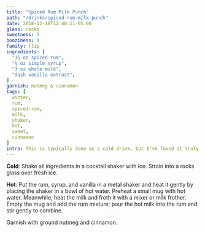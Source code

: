 ```yaml
---
title: "Spiced Rum Milk Punch"
path: "/drinks/spiced-rum-milk-punch"
date: 2018-12-10T12:40:11-05:00
glass: rocks
sweetness: 3
booziness: 1
family: flip
ingredients: [
  "1½ oz spiced rum",
  "¾ oz simple syrup",
  "3 oz whole milk",
  "dash vanilla extract",
]
garnish: nutmeg & cinnamon
tags: [
  winter,
  rum,
  spiced-rum,
  milk,
  shaken,
  hot,
  sweet,
  cinnamon
]
intro: This is typically done as a cold drink, but I’ve found it truly shines when the milk is warmed and frothed instead.
---
```

**Cold**: Shake all ingredients in a cocktail shaker with ice. Strain into a rocks glass over fresh ice.

**Hot**: Put the rum, syrup, and vanilla in a metal shaker and heat it gently by placing the shaker in a bowl of hot water. Preheat a small mug with hot water. Meanwhile, heat the milk and froth it with a mixer or milk frother. Empty the mug and add the rum mixture; pour the hot milk into the rum and stir gently to combine.

Garnish with ground nutmeg and cinnamon.
